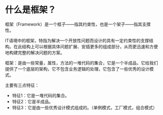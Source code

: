 # **什么是框架？**

框架（Framework）是一个框子——指其约束性，也是一个架子——指其支撑性。

IT语境中的框架，特指为解决一个开放性问题而设计的具有一定约束性的支撑结构。在此结构上可以根据具体问题扩展、安插更多的组成部分，从而更迅速和方便地构建完整的解决问题的方案。

框架：是由一些常量，属性，方法的一堆代码的集合，它是一个半成品，它给我们提供了一个底层的架构，它不包含业务逻辑的处理，它包含了一些优秀的设计模式。

主要有三点特征：

* 特征1：它是一堆代码的集合。
* 特征2：它是半成品。
* 特征3：它是由一些优秀设计模式组成的。（单例模式，工厂模式，组合模式）





